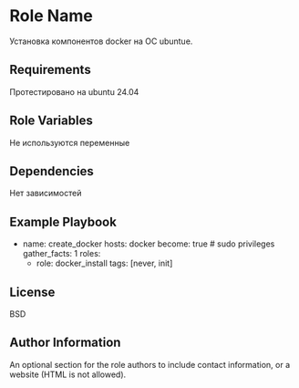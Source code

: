 Role Name
=========

Установка компонентов docker на ОС ubuntue.

Requirements
------------

Протестировано на ubuntu 24.04

Role Variables
--------------

Не используются переменные

Dependencies
------------

Нет зависимостей

Example Playbook
----------------

- name: create_docker
  hosts: docker
  become: true  # sudo privileges
  gather_facts: 1
  roles:
    - role: docker_install
  tags: [never, init]


License
-------

BSD

Author Information
------------------

An optional section for the role authors to include contact information, or a website (HTML is not allowed).
